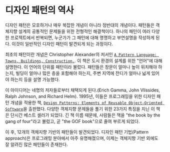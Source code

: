 # 디자인 패턴의 역사

디자인 패턴은 모호하거나 매우 복잡한 개념이 아니라 정반대의 개념이다. 패턴들은 객체지향 설계의 공통적인 문제들을 위한 전형적인 해결책이다. 하나의 패턴이 여러 다양한 프로젝트에서 반복되면, 누군가가 그 패턴에 대해 명명하고 부연설명을 작성하게 된다. 이것이 일반적인 디자인 패턴이 발견되게 되는 과정이다.

최초의 패턴이란 개념은 Christopher Alexander의 저서인 [`A Pattern Language: Towns, Buildings, Construction.`][1]. 이 책은 도시 환경의 설계를 위한 "언어"에 대해 설명한다. 이 언어의 단위를 패턴이라 불렀다. 패턴들은 창문이 얼마나 높이 위치해야 하는지, 빌딩이 얼마나 많은 층을 포함해야 하는지, 주변 지역에 잔디가 얼마나 넓게 있어야 하는지 등을 설명 가능했다.

이 아이디어는 네명의 저자들로부터 채택되게 된다.(Erich Gamma, John Vlissides, Ralph Johnson, and Richard Helm). 1995년, 이들은 프로그래밍을 위한 디자인 패턴 개념을 적용한 책, [`Design Patterns: Elements of Reusable Object-Oriented Software`][2]을 출판했다. 다양한 객체지향 문제들을 풀기 위한 23가지 특징을 지닌 이 책은 단시간 베스트 셀러가 되었다. 긴 책 이름 때문에, 사람들은 책을 "the book by the gang of four"라고 불렀고, 곧 "the GOF book"으로 줄여 부르게 되었다.

이 후, 12개의 객체지향 기반의 패턴들이 발견되었다. 디자인 패턴 기법(Pattern approach)은 프로그래밍 분야에서 아주 유명해졌으며, 이제는 객체지향 기반 외에도 잘 알려진 많은 패턴들이 존재한다.

[1]: https://www.amazon.com/Pattern-Language-Buildings-Construction-Environmental/dp/0195019199?ie=UTF8&camp=1789&creative=9325&creativeASIN=1292025948&linkCode=as2&tag=refactoringgu-20&linkId=616cb322f35e063de0100338c24e3c97

[2]: https://www.amazon.com/gp/product/0201633612/ref=as_li_tl?ie=UTF8&camp=1789&creative=9325&creativeASIN=0201633612&linkCode=as2&tag=refactoringgu-20&linkId=17a8a39a2c8d1ef784ca97c483723eed
